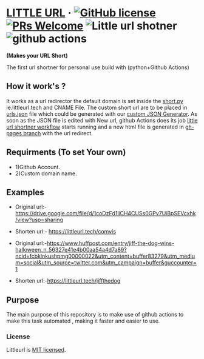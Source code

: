 
# [LITTLE URL](https://littleurl.tech) &middot; [![GitHub license](https://img.shields.io/badge/license-MIT-blue.svg)](https://github.com/littleurl/littleurl.github.io/blob/master/LICENSE) [![PRs Welcome](https://img.shields.io/badge/PRs-welcome-brightgreen.svg)](https://github.com/littleurl/littleurl.github.io/) ![Little url shotner](https://github.com/littleurl/littleurl.github.io/workflows/Little%20url%20shotner/badge.svg) <img alt="github actions" src="https://img.shields.io/badge/-Github_Actions-2088FF?style=flat-square&logo=github-actions&logoColor=white" />
**(Makes your URL Short)**

The first url shortner for personal use build with (python+Github Actions) 

## How it work's ?
It works as a url redirector the default domain is set inside the [short.py](https://github.com/littleurl/littleurl.github.io/blob/master/short.py) ie.littleurl.tech and CNAME File. The custom short url are to be placed in [urls.json](https://github.com/littleurl/littleurl.github.io/blob/master/urls.json) file which could be generated with our [custom JSON Generator](https://littleurl.netlify.app/#jsongenrator). As soon as the JSON file is edited with New url, github Actions does its job [little url shortner workflow](https://github.com/littleurl/littleurl.github.io/actions?query=workflow%3A%22Little+url+shotner%22) starts running and a new html file is generated in [gh-pages branch](https://github.com/littleurl/littleurl.github.io/tree/gh-pages) with the url redirect. 

## Requirments (To set Your own)
* 1)Github Account.
* 2)Custom domain name.

## Examples
* Original url:-https://drive.google.com/file/d/1coDzFd1liCH4CUSs0GPv7UiBpSEVcxhk/view?usp=sharing
* Shorten url:- https://littleurl.tech/comvis

* Original url:-https://www.huffpost.com/entry/jiff-the-dog-wins-halloween_n_56327e41e4b00aa54a4d7a89?ncid=fcbklnkushpmg00000022&utm_content=buffer83279&utm_medium=social&utm_source=twitter.com&utm_campaign=buffer&guccounter=1
* Shorten url:-https://littleurl.tech/jiffthedog

## Purpose
The main purpose of this repository is to make use of github actions to make this task automated , making it faster and easier to use.

### License
Littleurl is [MIT licensed](./LICENSE).
